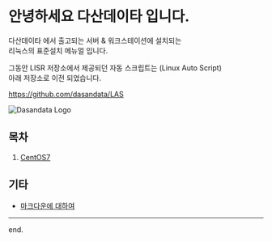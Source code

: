 # 안녕하세요 다산데이타 입니다.  
다산데이타 에서 출고되는 서버 & 워크스테이션에 설치되는  
리눅스의 표준설치 메뉴얼 입니다.  

그동안 LISR 저장소에서 제공되던 자동 스크립트는 (Linux Auto Script)   
아래 저장소로 이전 되었습니다.  

https://github.com/dasandata/LAS


![Dasandata Logo](http://dasandata.co.kr/wp-content/uploads/2019/05/%EB%8B%A4%EC%82%B0%EB%A1%9C%EA%B3%A0_%EC%88%98%EC%A0%951-300x109.jpg)

## 목차

1. [CentOS7](centos7)




## 기타
- [마크다운에 대하여][markdown]
***

end.

[centos7]: /CentOS7/Standard_Install_CentOS_7.md  
[ubuntu16]: /Ubuntu16/Standard_Install_Ubuntu.md  
[markdown]: makrdown.md
